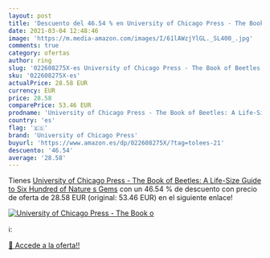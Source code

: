 ```yaml
---
layout: post
title: 'Descuento del 46.54 % en University of Chicago Press - The Book o'
date: 2021-03-04 12:48:46
image: 'https://m.media-amazon.com/images/I/61lAWzjYlGL._SL400_.jpg'
comments: true
category: ofertas
author: ring
slug: '022608275X-es University of Chicago Press - The Book of Beetles: A Life-...'
sku: '022608275X-es'
actualPrice: 28.58 EUR
currency: EUR
price: 28.58
comparePrice: 53.46 EUR
prodname: 'University of Chicago Press - The Book of Beetles: A Life-Size Guide to Six Hundred of Nature s Gems'
country: 'es'
flag: '🇪🇸'
brand: 'University of Chicago Press'
buyurl: 'https://www.amazon.es/dp/022608275X/?tag=tolees-21'
descuento: '46.54'
average: '28.58'
---
```


Tienes [University of Chicago Press - The Book of Beetles: A Life-Size Guide to Six Hundred of Nature s Gems](https://www.amazon.es/dp/022608275X/?tag=tolees-21) con un 46.54 % de descuento con precio de oferta de 28.58 EUR (original: 53.46 EUR) en el siguiente enlace!

[![University of Chicago Press - The Book o](https://m.media-amazon.com/images/I/61lAWzjYlGL._SL400_.jpg)](https://www.amazon.es/dp/022608275X/?tag=tolees-21)

ℹ️:


[🛒 Accede a la oferta!!](https://www.amazon.es/dp/022608275X/?tag=tolees-21)
